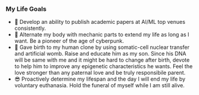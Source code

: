 ### My Life Goals
- :page_facing_up: Develop an ability to publish academic papers at AI/ML top venues consistently.
- :robot: Alternate my body with mechanic parts to extend my life as long as I want. Be a pioneer of the age of cyberpunk.
- :seedling: Gave birth to my human clone by using somatic-cell nuclear transfer and artificial womb. Raise and educate him as my son. Since his DNA will be same with me and it might be hard to change after birth, devote to help him to improve any epigenetic characteristics he wants. Feel the love stronger than any paternal love and be truly responsibile parent.
- :sunglasses: Proactively determine my lifespan and the day I will end my life by voluntary euthanasia. Hold the funeral of myself while I am still alive.

<!--
**nonconvexopt/nonconvexopt** is a ✨ _special_ ✨ repository because its `README.md` (this file) appears on your GitHub profile.

Here are some ideas to get you started:

- 🔭 I’m currently working on ...
- 🌱 I’m currently learning ...
- 👯 I’m looking to collaborate on ...
- 🤔 I’m looking for help with ...
- 💬 Ask me about ...
- 📫 How to reach me: ...
- 😄 Pronouns: ...
- ⚡ Fun fact: ...
-->
